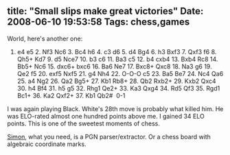 title: "Small slips make great victories"
Date: 2008-06-10 19:53:58
Tags: chess,games
---
World, here's another one:

1. e4 e5 2. Nf3 Nc6 3. Bc4 h6 4. c3 d6 5. d4 Bg4 6. h3 Bxf3 7. Qxf3 f6 8. Qh5+ Kd7 9. d5 Nce7 10. b3 c6 11. Ba3 c5 12. b4 cxb4 13. Bxb4 Rc8 14. Bb5+ Nc6 15. dxc6+ bxc6 16. Ba6 Ne7 17. Bxc8+ Qxc8 18. Na3 g6 19. Qe2 f5 20. exf5 Nxf5 21. g4 Nh4 22. O-O-O c5 23. Ba5 Be7 24. Nc4 Qa6 25. a4 Ng2 26. Qa2 Bg5+ 27. Kb1 Rb8+ 28. Qb2 Rxb2+ 29. Kxb2 Qxc4 30. h4 Bf4 31. h5 g5 32. Rhg1 Qe2+ 33. Ka3 Qxg4 34. Rd5 Qf3 35. Rgd1 Bc1+ 36. Ka2 Qxf2+ 37. Kb1 Qb2#  0-1

I was again playing Black. White's 28th move is probably what killed him. He was ELO-rated almost one hundred points above me. I gained 34 ELO points. This is one of the sweetest moments of chess.

<a href="http://www.hogyros.de/?q=node/394">Simon</a>, what you need, is a PGN parser/extractor. Or a chess board with algebraic coordinate marks.